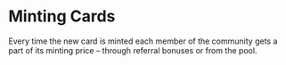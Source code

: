 # Minting Cards

Every time the new card is minted each member of the community gets a part of its minting price – through referral bonuses or from the pool.
